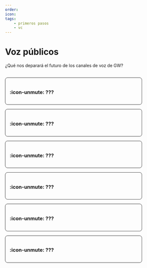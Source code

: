 ```yaml
---
order: 
icon: 
tags:
    - primeros pasos
    - vc
---
```


<style>
.masonry {
    display: grid;
    grid-template-columns: repeat(auto-fill, minmax(280px, 1fr));
    grid-gap: 1em;
    grid-auto-rows: min-content;
}

.item {
    border: 1px solid rgb(45, 45, 45);
    border-radius: 8px;
    padding: 1em;
    box-sizing: border-box;
    max-width: 450px;
    word-wrap: break-word;
}
</style>

# Voz públicos
¿Qué nos deparará el futuro de los canales de voz de GW?

<br>

<div class="masonry">
<div class="item">

### :icon-unmute: ???


</div>
<div class="item">

### :icon-unmute: ???


</div>
<div class="item">

### :icon-unmute: ???


</div>
<div class="item">

### :icon-unmute: ???


</div>
<div class="item">

### :icon-unmute: ???


</div>
<div class="item">

### :icon-unmute: ???


</div>
</div>
